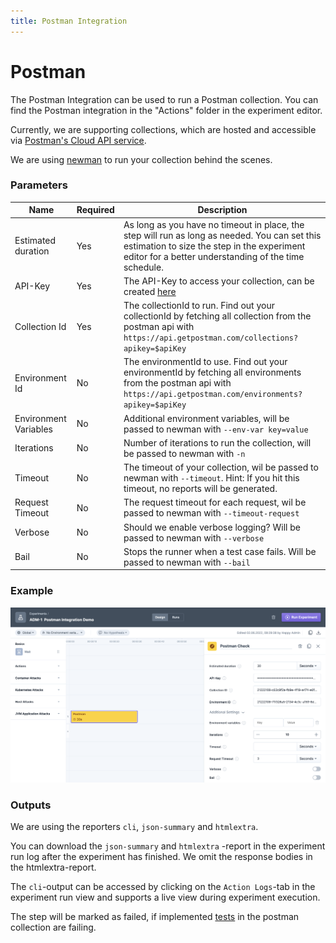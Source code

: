 ```yaml
---
title: Postman Integration
---
```


# Postman

The Postman Integration can be used to run a Postman collection. You can find the Postman integration in the "Actions" folder in the experiment editor.

Currently, we are supporting collections, which are hosted and accessible via [Postman's Cloud API service](https://api.getpostman.com/).

We are using [newman](https://github.com/postmanlabs/newman) to run your collection behind the scenes.

### Parameters

| Name                  | Required | Description                                                                                                                                                                                          |
| --------------------- | -------- | ---------------------------------------------------------------------------------------------------------------------------------------------------------------------------------------------------- |
| Estimated duration    | Yes      | As long as you have no timeout in place, the step will run as long as needed. You can set this estimation to size the step in the experiment editor for a better understanding of the time schedule. |
| API-Key               | Yes      | The API-Key to access your collection, can be created [here](https://learning.postman.com/docs/developer/intro-api/#generating-a-postman-api-key)                                                    |
| Collection Id         | Yes      | The collectionId to run. Find out your collectionId by fetching all collection from the postman api with `https://api.getpostman.com/collections?apikey=$apiKey`                                     |
| Environment Id        | No       | The environmentId to use. Find out your environmentId by fetching all environments from the postman api with `https://api.getpostman.com/environments?apikey=$apiKey`                                |
| Environment Variables | No       | Additional environment variables, will be passed to newman with `--env-var key=value`                                                                                                                |
| Iterations            | No       | Number of iterations to run the collection, will be passed to newman with `-n`                                                                                                                       |
| Timeout               | No       | The timeout of your collection, wil be passed to newman with `--timeout`. Hint: If you hit this timeout, no reports will be generated.                                                               |
| Request Timeout       | No       | The request timeout for each request, wil be passed to newman with `--timeout-request`                                                                                                               |
| Verbose               | No       | Should we enable verbose logging? Will be passed to newman with `--verbose`                                                                                                                          |
| Bail                  | No       | Stops the runner when a test case fails. Will be passed to newman with `--bail`                                                                                                                      |

### Example

![Postman Integration Configuration](../actions/postman.png)

### Outputs

We are using the reporters `cli`, `json-summary` and `htmlextra`.

You can download the `json-summary` and `htmlextra` -report in the experiment run log after the experiment has finished. We omit the response bodies in the htmlextra-report.

The `cli`-output can be accessed by clicking on the `Action Logs`-tab in the experiment run view and supports a live view during experiment execution.

The step will be marked as failed, if implemented [tests](https://learning.postman.com/docs/writing-scripts/script-references/test-examples/) in the postman collection are failing.

